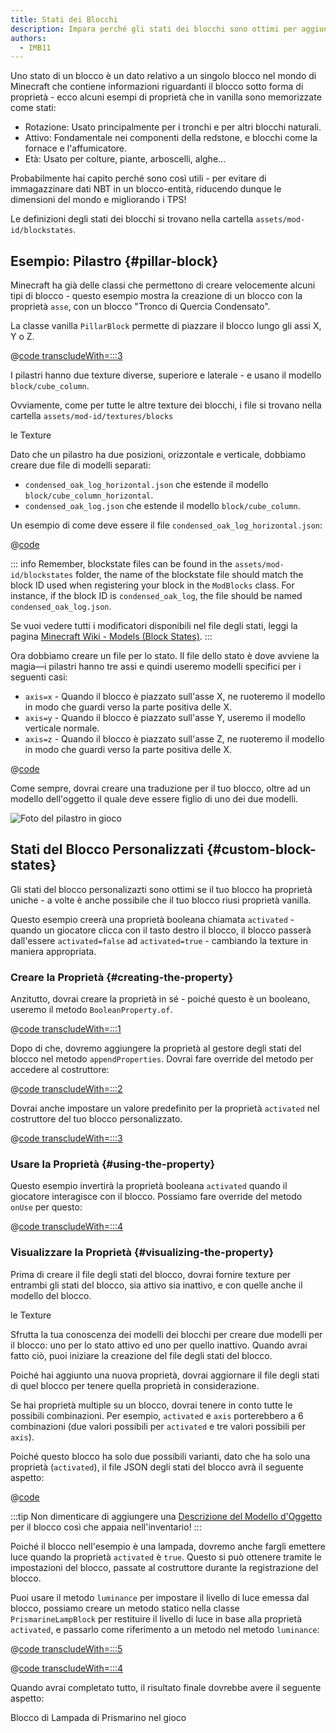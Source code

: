 ```yaml
---
title: Stati dei Blocchi
description: Impara perché gli stati dei blocchi sono ottimi per aggiungere funzionalità visive ai tuoi blocchi.
authors:
  - IMB11
---
```


Uno stato di un blocco è un dato relativo a un singolo blocco nel mondo di Minecraft che contiene informazioni riguardanti il blocco sotto forma di proprietà - ecco alcuni esempi di proprietà che in vanilla sono memorizzate come stati:

- Rotazione: Usato principalmente per i tronchi e per altri blocchi naturali.
- Attivo: Fondamentale nei componenti della redstone, e blocchi come la fornace e l'affumicatore.
- Età: Usato per colture, piante, arboscelli, alghe...

Probabilmente hai capito perché sono così utili - per evitare di immagazzinare dati NBT in un blocco-entità, riducendo dunque le dimensioni del mondo e migliorando i TPS!

Le definizioni degli stati dei blocchi si trovano nella cartella `assets/mod-id/blockstates`.

## Esempio: Pilastro {#pillar-block}

<!-- Note: This example could be used for a custom recipe types guide, a condensor machine block with a custom "Condensing" recipe? -->

Minecraft ha già delle classi che permettono di creare velocemente alcuni tipi di blocco - questo esempio mostra la creazione di un blocco con la proprietà `asse`, con un blocco "Tronco di Quercia Condensato".

La classe vanilla `PillarBlock` permette di piazzare il blocco lungo gli assi X, Y o Z.

@[code transcludeWith=:::3](@/reference/1.21.8/src/main/java/com/example/docs/block/ModBlocks.java)

I pilastri hanno due texture diverse, superiore e laterale - e usano il modello `block/cube_column`.

Ovviamente, come per tutte le altre texture dei blocchi, i file si trovano nella cartella `assets/mod-id/textures/blocks`

<DownloadEntry visualURL="/assets/develop/blocks/blockstates_0_large.png" downloadURL="/assets/develop/blocks/condensed_oak_log_textures.zip">le Texture</DownloadEntry>

Dato che un pilastro ha due posizioni, orizzontale e verticale, dobbiamo creare due file di modelli separati:

- `condensed_oak_log_horizontal.json` che estende il modello `block/cube_column_horizontal`.
- `condensed_oak_log.json` che estende il modello `block/cube_column`.

Un esempio di come deve essere il file `condensed_oak_log_horizontal.json`:

@[code](@/reference/1.21.8/src/main/generated/assets/fabric-docs-reference/models/block/condensed_oak_log_horizontal.json)

::: info
Remember, blockstate files can be found in the `assets/mod-id/blockstates` folder, the name of the blockstate file should match the block ID used when registering your block in the `ModBlocks` class. For instance, if the block ID is `condensed_oak_log`, the file should be named `condensed_oak_log.json`.

Se vuoi vedere tutti i modificatori disponibili nel file degli stati, leggi la pagina [Minecraft Wiki - Models (Block States)](https://minecraft.wiki/w/Tutorials/Models#Block_states).
:::

Ora dobbiamo creare un file per lo stato. Il file dello stato è dove avviene la magia—i pilastri hanno tre assi e quindi useremo modelli specifici per i seguenti casi:

- `axis=x` - Quando il blocco è piazzato sull'asse X, ne ruoteremo il modello in modo che guardi verso la parte positiva delle X.
- `axis=y` - Quando il blocco è piazzato sull'asse Y, useremo il modello verticale normale.
- `axis=z` - Quando il blocco è piazzato sull'asse Z, ne ruoteremo il modello in modo che guardi verso la parte positiva delle X.

@[code](@/reference/1.21.8/src/main/generated/assets/fabric-docs-reference/blockstates/condensed_oak_log.json)

Come sempre, dovrai creare una traduzione per il tuo blocco, oltre ad un modello dell'oggetto il quale deve essere figlio di uno dei due modelli.

![Foto del pilastro in gioco](/assets/develop/blocks/blockstates_1.png)

## Stati del Blocco Personalizzati {#custom-block-states}

Gli stati del blocco personalizazti sono ottimi se il tuo blocco ha proprietà uniche - a volte è anche possibile che il tuo blocco riusi proprietà vanilla.

Questo esempio creerà una proprietà booleana chiamata `activated` - quando un giocatore clicca con il tasto destro il blocco, il blocco passerà dall'essere `activated=false` ad `activated=true` - cambiando la texture in maniera appropriata.

### Creare la Proprietà {#creating-the-property}

Anzitutto, dovrai creare la proprietà in sé - poiché questo è un booleano, useremo il metodo `BooleanProperty.of`.

@[code transcludeWith=:::1](@/reference/1.21.8/src/main/java/com/example/docs/block/custom/PrismarineLampBlock.java)

Dopo di che, dovremo aggiungere la proprietà al gestore degli stati del blocco nel metodo `appendProperties`. Dovrai fare override del metodo per accedere al costruttore:

@[code transcludeWith=:::2](@/reference/1.21.8/src/main/java/com/example/docs/block/custom/PrismarineLampBlock.java)

Dovrai anche impostare un valore predefinito per la proprietà `activated` nel costruttore del tuo blocco personalizzato.

@[code transcludeWith=:::3](@/reference/1.21.8/src/main/java/com/example/docs/block/custom/PrismarineLampBlock.java)

### Usare la Proprietà {#using-the-property}

Questo esempio invertirà la proprietà booleana `activated` quando il giocatore interagisce con il blocco. Possiamo fare override del metodo `onUse` per questo:

@[code transcludeWith=:::4](@/reference/1.21.8/src/main/java/com/example/docs/block/custom/PrismarineLampBlock.java)

### Visualizzare la Proprietà {#visualizing-the-property}

Prima di creare il file degli stati del blocco, dovrai fornire texture per entrambi gli stati del blocco, sia attivo sia inattivo, e con quelle anche il modello del blocco.

<DownloadEntry visualURL="/assets/develop/blocks/blockstates_2_large.png" downloadURL="/assets/develop/blocks/prismarine_lamp_textures.zip">le Texture</DownloadEntry>

Sfrutta la tua conoscenza dei modelli dei blocchi per creare due modelli per il blocco: uno per lo stato attivo ed uno per quello inattivo. Quando avrai fatto ciò, puoi iniziare la creazione del file degli stati del blocco.

Poiché hai aggiunto una nuova proprietà, dovrai aggiornare il file degli stati di quel blocco per tenere quella proprietà in considerazione.

Se hai proprietà multiple su un blocco, dovrai tenere in conto tutte le possibili combinazioni. Per esempio, `activated` e `axis` porterebbero a 6 combinazioni (due valori possibili per `activated` e tre valori possibili per `axis`).

Poiché questo blocco ha solo due possibili varianti, dato che ha solo una proprietà (`activated`), il file JSON degli stati del blocco avrà il seguente aspetto:

@[code](@/reference/1.21.8/src/main/generated/assets/fabric-docs-reference/blockstates/prismarine_lamp.json)

:::tip
Non dimenticare di aggiungere una [Descrizione del Modello d'Oggetto](../items/first-item#creating-the-item-model-description) per il blocco così che appaia nell'inventario!
:::

Poiché il blocco nell'esempio è una lampada, dovremo anche fargli emettere luce quando la proprietà `activated` è `true`. Questo si può ottenere tramite le impostazioni del blocco, passate al costruttore durante la registrazione del blocco.

Puoi usare il metodo `luminance` per impostare il livello di luce emessa dal blocco, possiamo creare un metodo statico nella classe `PrismarineLampBlock` per restituire il livello di luce in base alla proprietà `activated`, e passarlo come riferimento a un metodo nel metodo `luminance`:

@[code transcludeWith=:::5](@/reference/1.21.8/src/main/java/com/example/docs/block/custom/PrismarineLampBlock.java)

@[code transcludeWith=:::4](@/reference/1.21.8/src/main/java/com/example/docs/block/ModBlocks.java)

<!-- Note: This block can be a great starter for a redstone block interactivity page, maybe triggering the blockstate based on redstone input? -->

Quando avrai completato tutto, il risultato finale dovrebbe avere il seguente aspetto:

<VideoPlayer src="/assets/develop/blocks/blockstates_3.webm">Blocco di Lampada di Prismarino nel gioco</VideoPlayer>
